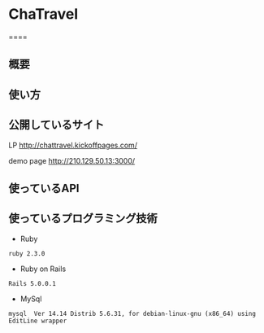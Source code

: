 # ChaTravel
====

## 概要

## 使い方


## 公開しているサイト
LP http://chattravel.kickoffpages.com/

demo page http://210.129.50.13:3000/

## 使っているAPI


## 使っているプログラミング技術
* Ruby
```
ruby 2.3.0
```
* Ruby on Rails
```
Rails 5.0.0.1
```
* MySql
```
mysql  Ver 14.14 Distrib 5.6.31, for debian-linux-gnu (x86_64) using  EditLine wrapper
```

